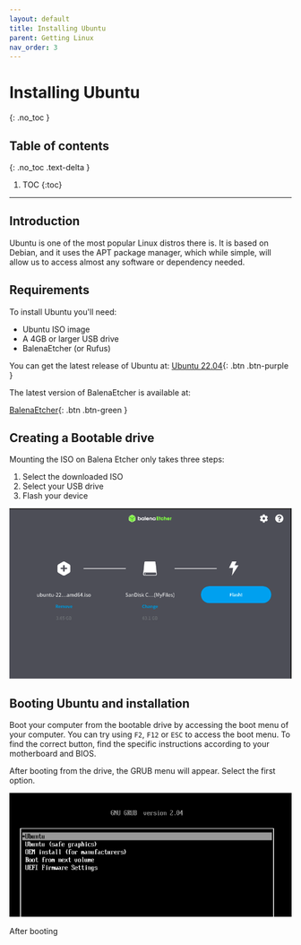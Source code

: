 ```yaml
---
layout: default
title: Installing Ubuntu
parent: Getting Linux
nav_order: 3
---
```


# Installing Ubuntu
{: .no_toc }

## Table of contents
{: .no_toc .text-delta }

1. TOC
{:toc}

---

## Introduction

Ubuntu is one of the most popular Linux distros there is. It is based on Debian, and it uses the APT package manager, which while simple, will allow us to access almost any software or dependency needed.

## Requirements

To install Ubuntu you'll need:

- Ubuntu ISO image
- A 4GB or larger USB drive
- BalenaEtcher (or Rufus)

You can get the latest release of Ubuntu at:
[Ubuntu 22.04](https://releases.ubuntu.com/22.04/ubuntu-22.04-desktop-amd64.iso){: .btn .btn-purple }

The latest version of BalenaEtcher is available at:

[BalenaEtcher](https://www.balena.io/etcher/){: .btn .btn-green }

## Creating a Bootable drive

Mounting the ISO on Balena Etcher only takes three steps:

1. Select the downloaded ISO
2. Select your USB drive
3. Flash your device

![](../../assets/img/balena.png)


## Booting Ubuntu and installation

Boot your computer from the bootable drive by accessing the boot menu of your computer. You can try using `F2`, `F12` or `ESC` to access the boot menu. To find the correct button, find the specific instructions according to your motherboard and BIOS.

After booting from the drive, the GRUB menu will appear. Select the first option.

![](../../assets/img/grub.png)

After booting 